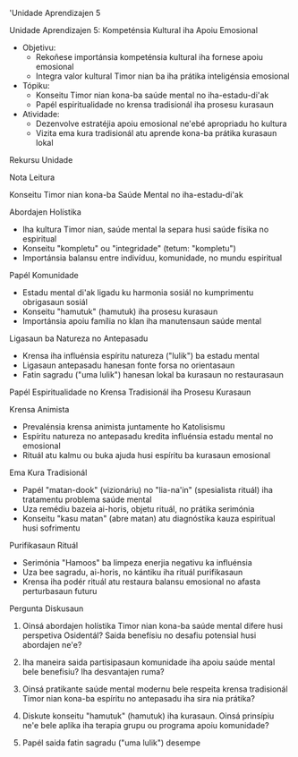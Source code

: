 'Unidade Aprendizajen 5

Unidade Aprendizajen 5: Kompeténsia Kultural iha Apoiu Emosional
- Objetivu:
  * Rekoñese importánsia kompeténsia kultural iha fornese apoiu emosional
  * Integra valor kultural Timor nian ba iha prátika inteligénsia emosional
- Tópiku:
  * Konseitu Timor nian kona-ba saúde mental no iha-estadu-di'ak
  * Papél espiritualidade no krensa tradisionál iha prosesu kurasaun
- Atividade:
  * Dezenvolve estratéjia apoiu emosional ne'ebé apropriadu ho kultura
  * Vizita ema kura tradisionál atu aprende kona-ba prátika kurasaun lokal

Rekursu Unidade

Nota Leitura

Konseitu Timor nian kona-ba Saúde Mental no iha-estadu-di'ak

Abordajen Holístika
- Iha kultura Timor nian, saúde mental la separa husi saúde físika no espiritual
- Konseitu "kompletu" ou "integridade" (tetum: "kompletu")
- Importánsia balansu entre indivíduu, komunidade, no mundu espiritual

Papél Komunidade
- Estadu mental di'ak ligadu ku harmonia sosiál no kumprimentu obrigasaun sosiál
- Konseitu "hamutuk" (hamutuk) iha prosesu kurasaun
- Importánsia apoiu família no klan iha manutensaun saúde mental

Ligasaun ba Natureza no Antepasadu
- Krensa iha influénsia espíritu natureza ("lulik") ba estadu mental
- Ligasaun antepasadu hanesan fonte forsa no orientasaun
- Fatin sagradu ("uma lulik") hanesan lokal ba kurasaun no restaurasaun

Papél Espiritualidade no Krensa Tradisionál iha Prosesu Kurasaun

Krensa Animista
- Prevalénsia krensa animista juntamente ho Katolisismu
- Espíritu natureza no antepasadu kredita influénsia estadu mental no emosional
- Rituál atu kalmu ou buka ajuda husi espíritu ba kurasaun emosional

Ema Kura Tradisionál
- Papél "matan-dook" (vizionáriu) no "lia-na'in" (spesialista rituál) iha tratamentu problema saúde mental
- Uza remédiu bazeia ai-horis, objetu rituál, no prátika serimónia
- Konseitu "kasu matan" (abre matan) atu diagnóstika kauza espiritual husi sofrimentu

Purifikasaun Rituál
- Serimónia "Hamoos" ba limpeza enerjia negativu ka influénsia
- Uza bee sagradu, ai-horis, no kántiku iha rituál purifikasaun
- Krensa iha podér rituál atu restaura balansu emosional no afasta perturbasaun futuru

Pergunta Diskusaun

1. Oinsá abordajen holístika Timor nian kona-ba saúde mental difere husi perspetiva Osidentál? Saida benefísiu no desafiu potensial husi abordajen ne'e?

2. Iha maneira saida partisipasaun komunidade iha apoiu saúde mental bele benefisiu? Iha desvantajen ruma?

3. Oinsá pratikante saúde mental modernu bele respeita krensa tradisionál Timor nian kona-ba espíritu no antepasadu iha sira nia prátika?

4. Diskute konseitu "hamutuk" (hamutuk) iha kurasaun. Oinsá prinsípiu ne'e bele aplika iha terapia grupu ou programa apoiu komunidade?

5. Papél saida fatin sagradu ("uma lulik") desempe